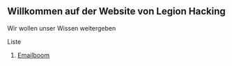 ## Willkommen auf der Website von Legion Hacking

Wir wollen unser Wissen weitergeben 

Liste
1. [Emailboom](/Emailboom.md/)
